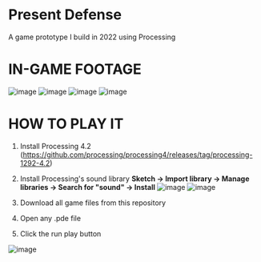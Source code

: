 # Present Defense
A game prototype I build in 2022 using Processing

# IN-GAME FOOTAGE
![image](https://github.com/pauserratgutierrez/present-defense/assets/73240206/fc33b5b7-4e92-49c6-9edf-34e77ca2548a)
![image](https://github.com/pauserratgutierrez/present-defense/assets/73240206/ab3558f8-9990-45ed-8efc-be781bba0dda)
![image](https://github.com/pauserratgutierrez/present-defense/assets/73240206/ac40a31e-9370-4685-b0fa-1c5216223f11)
![image](https://github.com/pauserratgutierrez/present-defense/assets/73240206/f369cd16-233c-4871-ac36-73f616bfb001)

# HOW TO PLAY IT
1. Install Processing 4.2 (https://github.com/processing/processing4/releases/tag/processing-1292-4.2)

2. Install Processing's sound library **Sketch -> Import library -> Manage libraries -> Search for "sound" -> Install**
![image](https://github.com/pauserratgutierrez/present-defense/assets/73240206/caaf4f05-ce65-435a-860b-6f68664020fe)
![image](https://github.com/pauserratgutierrez/present-defense/assets/73240206/8b434e98-ab50-4fae-b7d9-37248fe45cc1)

3. Download all game files from this repository

4. Open any .pde file

5. Click the run play button

![image](https://github.com/pauserratgutierrez/present-defense/assets/73240206/2ed8d723-a772-4b32-ba19-c0fdfca3613e)
